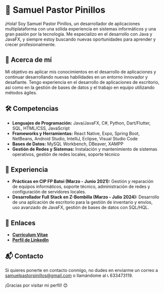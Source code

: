 # 👋 Samuel Pastor Pinillos

¡Hola! Soy Samuel Pastor Pinillos, un desarrollador de aplicaciones multiplataforma con una sólida experiencia en sistemas informáticos y una gran pasión por la tecnología. Me especializo en el desarrollo con Java y JavaFX, y siempre estoy buscando nuevas oportunidades para aprender y crecer profesionalmente.

## 🌟 Acerca de mí

Mi objetivo es aplicar mis conocimientos en el desarrollo de aplicaciones y continuar desarrollando nuevas habilidades en un entorno innovador y desafiante. Tengo experiencia en el desarrollo de aplicaciones de escritorio, así como en la gestión de bases de datos y el trabajo en equipo utilizando métodos ágiles.

## 🛠️ Competencias

- **Lenguajes de Programación:** Java/JavaFX, C#, Python, Dart/Flutter, SQL, HTML/CSS, JavaScript
- **Frameworks y Herramientas:** React Native, Expo, Spring Boot, NetBeans, Android Studio, IntelliJ, Eclipse, Visual Studio Code
- **Bases de Datos:** MySQL Workbench, DBeaver, XAMPP
- **Gestión de Redes y Sistemas:** Instalación y mantenimiento de sistemas operativos, gestión de redes locales, soporte técnico

## 💼 Experiencia

- **Prácticas en CIP FP Batoi (Marzo - Junio 2021):** Gestión y reparación de equipos informáticos, soporte técnico, administración de redes y configuración de servidores locales.
- **Desarrollador Full Stack en Z-Bombilla (Marzo - Julio 2024):** Desarrollo de una aplicación de escritorio para la gestión de inventario y envíos, uso avanzado de JavaFX, gestión de bases de datos con SQL/HQL.

## 🔗 Enlaces

- **[Currículum Vitae](https://docs.google.com/document/d/1a8zDmukTsoBjjJRlNTG-JwvmiiT0-qgkpLEn0dusWsY/edit?usp=sharing)**
- **[Perfil de LinkedIn](https://www.linkedin.com/in/samuel-pastor-pinillos/)**

## 📬 Contacto

Si quieres ponerte en contacto conmigo, no dudes en enviarme un correo a [samuelpastorpinillos@gmail.com](mailto:samuelpastorpinillos@gmail.com) o llamándome al 📞 633473119.

¡Gracias por visitar mi perfil! 😊
